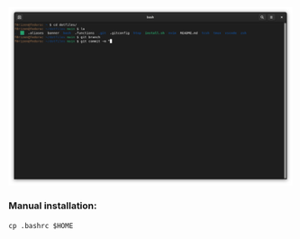 ![screenshot](https://github.com/f0rizen/dotfiles/raw/main/bash/screenshot.png)

### Manual installation:
```
cp .bashrc $HOME
```